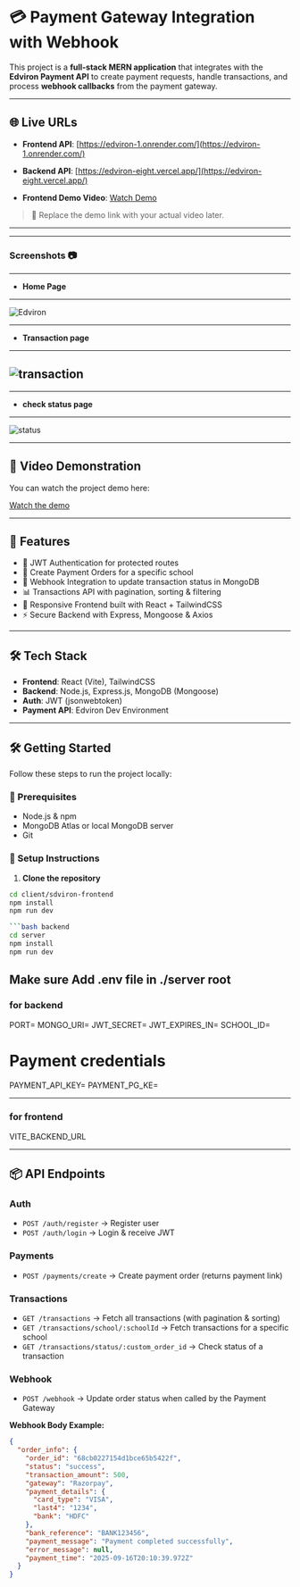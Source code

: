 # 💳 Payment Gateway Integration with Webhook

This project is a **full-stack MERN application** that integrates with the **Edviron Payment API** to create payment requests, handle transactions, and process **webhook callbacks** from the payment gateway.

---

## 🌐 Live URLs
- **Frontend API**: [https://edviron-1.onrender.com/](https://edviron-1.onrender.com/)  
 
- **Backend API**: [https://edviron-eight.vercel.app/](https://edviron-eight.vercel.app/)


- **Frontend Demo Video**: [Watch Demo](https://drive.google.com/file/d/1qG-HwSf1I9A-MDdUZOMWaizKUUW5sd9g/view?usp=sharing)  


> 📌 Replace the demo link with your actual video later.

---
---
### Screenshots :camera:

---
- **Home Page**
---
![Edviron](https://drive.google.com/file/d/1BL4AH-i3c6XYSUZiEgNPTMRneQeHLISd/view?usp=sharing)


---
- **Transaction page**
---
![transaction](https://drive.google.com/file/d/1eZE4U72A09IYz83sztDkzF9_lNf6r-Y6/view?usp=sharing)
---



---
- **check status page**

---
![status](https://drive.google.com/file/d/1zBkEsN4XgopttWmzwxqRUUj9mW_TSgi8/view?usp=sharing)

---


## 🎥 Video Demonstration

You can watch the project demo here:  

[Watch the demo](https://drive.google.com/file/d/1qG-HwSf1I9A-MDdUZOMWaizKUUW5sd9g/view?usp=sharing)

---

## 🚀 Features

- 🔐 JWT Authentication for protected routes  
- 🏫 Create Payment Orders for a specific school  
- 💸 Webhook Integration to update transaction status in MongoDB  
- 📊 Transactions API with pagination, sorting & filtering  
- 🎨 Responsive Frontend built with React + TailwindCSS  
- ⚡ Secure Backend with Express, Mongoose & Axios  

---

## 🛠 Tech Stack

- **Frontend**: React (Vite), TailwindCSS  
- **Backend**: Node.js, Express.js, MongoDB (Mongoose)  
- **Auth**: JWT (jsonwebtoken)  
- **Payment API**: Edviron Dev Environment  

---
## 🛠️ Getting Started

Follow these steps to run the project locally:

### 🔧 Prerequisites
- Node.js & npm
- MongoDB Atlas or local MongoDB server
- Git

### 🚀 Setup Instructions

1. **Clone the repository**

```bash frontend
cd client/sdviron-frontend
npm install
npm run dev

```bash backend
cd server
npm install
npm run dev

```
## Make sure Add .env file in ./server root
### for backend
PORT=
MONGO_URI=
JWT_SECRET=
JWT_EXPIRES_IN=
SCHOOL_ID=
# Payment credentials
PAYMENT_API_KEY=
PAYMENT_PG_KE=

---
### for frontend
VITE_BACKEND_URL

---
## 📦 API Endpoints

### Auth
- `POST /auth/register` → Register user  
- `POST /auth/login` → Login & receive JWT  

### Payments
- `POST /payments/create` → Create payment order (returns payment link)  

### Transactions
- `GET /transactions` → Fetch all transactions (with pagination & sorting)  
- `GET /transactions/school/:schoolId` → Fetch transactions for a specific school  
- `GET /transactions/status/:custom_order_id` → Check status of a transaction  

### Webhook
- `POST /webhook` → Update order status when called by the Payment Gateway  

**Webhook Body Example:**
```json
{
  "order_info": {
    "order_id": "68cb0227154d1bce65b5422f",
    "status": "success",
    "transaction_amount": 500,
    "gateway": "Razorpay",
    "payment_details": {
      "card_type": "VISA",
      "last4": "1234",
      "bank": "HDFC"
    },
    "bank_reference": "BANK123456",
    "payment_message": "Payment completed successfully",
    "error_message": null,
    "payment_time": "2025-09-16T20:10:39.972Z"
  }
}
